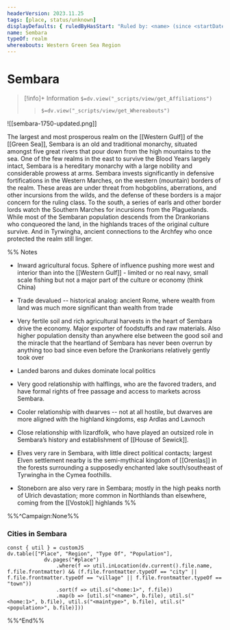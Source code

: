 ```yaml
---
headerVersion: 2023.11.25
tags: [place, status/unknown]
displayDefaults: { ruledByHasStart: "Ruled by: <name> (since <startDate>)"}
name: Sembara
typeOf: realm
whereabouts: Western Green Sea Region
---
```

# Sembara
>[!info]+ Information
> `$=dv.view("_scripts/view/get_Affiliations")`
>> `$=dv.view("_scripts/view/get_Whereabouts")`

![[sembara-1750-updated.png]]

The largest and most prosperous realm on the [[Western Gulf]] of the [[Green Sea]], Sembara is an old and traditional monarchy, situated amongst five great rivers that pour down from the high mountains to the sea. One of the few realms in the east to survive the Blood Years largely intact, Sembara is a hereditary monarchy with a large nobility and considerable prowess at arms. Sembara invests significantly in defensive fortifications in the Western Marches, on the western (mountain) borders of the realm. These areas are under threat from hobgoblins, aberrations, and other incursions from the wilds, and the defense of these borders is a major concern for the ruling class. To the south, a series of earls and other border lords watch the Southern Marches for incursions from the Plaguelands. While most of the Sembaran population descends from the Drankorians who conqueored the land, in the highlands traces of the original culture survive. And in Tyrwingha, ancient connections to the Archfey who once protected the realm still linger.

%% Notes
-   Inward agricultural focus. Sphere of influence pushing more west and interior than into the [[Western Gulf]] - limited or no real navy, small scale fishing but not a major part of the culture or economy (think China)
    
-   Trade devalued -- historical analog: ancient Rome, where wealth from land was much more significant than wealth from trade
    
-   Very fertile soil and rich agricultural harvests in the heart of Sembara drive the economy. Major exporter of foodstuffs and raw materials. Also higher population density than anywhere else between the good soil and the miracle that the heartland of Sembara has never been overrun by anything too bad since even before the Drankorians relatively gently took over
    
-   Landed barons and dukes dominate local politics
    
-   Very good relationship with halflings, who are the favored traders, and have formal rights of free passage and access to markets across Sembara.
    
-   Cooler relationship with dwarves -- not at all hostile, but dwarves are more aligned with the highland kingdoms, esp Ardlas and Lavnoch
    
-   Close relationship with lizardfolk, who have played an outsized role in Sembara’s history and establishment of [[House of Sewick]].
    
-   Elves very rare in Sembara, with little direct political contacts; largest Elven settlement nearby is the semi-mythical kingdom of [[Orenlas]] in the forests surrounding a supposedly enchanted lake south/southeast of Tyrwingha in the Cymea foothills.
    
-   Stoneborn are also very rare in Sembara; mostly in the high peaks north of Ulrich devastation; more common in Northlands than elsewhere, coming from the [[Vostok]] highlands
%%


%%^Campaign:None%%
### Cities in Sembara
```dataviewjs
const { util } = customJS
dv.table(["Place", "Region", "Type Of", "Population"], 
			dv.pages("#place")
				.where(f => util.inLocation(dv.current().file.name, f.file.frontmatter) && (f.file.frontmatter.typeOf == "city" || f.file.frontmatter.typeOf == "village" || f.file.frontmatter.typeOf == "town"))
				.sort(f => util.s("<home:1>", f.file))
				.map(b => [util.s("<name>", b.file), util.s("<home:1>", b.file), util.s("<maintype>", b.file), util.s("<population>", b.file)]))
```

%%^End%%